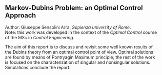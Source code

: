 ## Markov-Dubins Problem: an Optimal Control Approach

Author: Giuseppe Sensolini Arrà, *Sapienza university of Rome*.  
Note: this work was developed in the context of the *Optimal Control* course of the MSc in *Control Engineering*.

The aim of this report is to discuss and revisit some well known results of the Dubins theory from an optimal control point of view. Optimal solutions are found by means of Pontryagin Maximum principle; the rest of the work is focused on the characterization of singular and nonsingular solutions. Simulations conclude the report.
